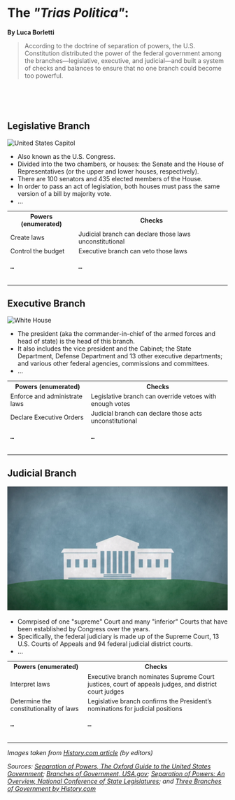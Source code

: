 <h1>The <i>"Trias Politica"</i>:</h1>

**By Luca Borletti**

> According to the doctrine of separation of powers, 
> the U.S. Constitution distributed the power of the 
> federal government among the branches—legislative, 
> executive, and judicial—and built a system of checks 
> and balances to ensure that no one branch could 
> become too powerful.

<br/>
<br/>
<br/>

## Legislative Branch
![United States Capitol](https://cropper.watch.aetnd.com/public-content-aetn.video.aetnd.com/video-thumbnails/AETN-History_VMS/385/159/BRANDHD2398_THC_HOSF_211105_SFM_000_2398_15_20171214_00_HD.jpg?w=1440)
* Also known as the U.S. Congress. 
* Divided into the two chambers, or houses: the Senate and the House of Representatives (or the upper and lower houses, respectively).
* There are 100 senators and 435 elected members of the House.
* In order to pass an act of legislation, both houses must pass the same version of a bill by majority vote.
* …

<table>
  <tr>
    <th>Powers (enumerated)</th>
    <th>Checks</th>
  </tr>
  <tr>
    <td>Create laws</td>
    <td>Judicial branch can declare those laws unconstitutional</td>
  </tr>
  <tr>
    <td>Control the budget</td>
    <td>Executive branch can veto those laws</td>
  </tr>
  <tr>
    <td><pre>…
    </pre></td>
    <td><pre>…
    </pre></td>
  </tr>
</table>



## Executive Branch
![White House](https://cropper.watch.aetnd.com/public-content-aetn.video.aetnd.com/video-thumbnails/AETN-History_VMS/388/587/BRANDHD2398_THC_HOSF_211104_SFM_000_2398_15_20171214_00_HD.jpg?w=1440)
* The president (aka the commander-in-chief of the armed forces and head of state) is the head of this branch.
* It also includes the vice president and the Cabinet; the State Department, Defense Department and 13 other executive departments; and various other federal agencies, commissions and committees.
* …

<table>
  <tr>
    <th>Powers (enumerated)</th>
    <th>Checks</th>
  </tr>
  <tr>
    <td>Enforce and administrate laws</td>
    <td>Legislative branch can override vetoes with enough votes</td>
  </tr>
  <tr>
    <td>Declare Executive Orders</td>
    <td>Judicial branch can declare those acts unconstitutional</td>
  </tr>
  <tr>
    <td><pre>…
    </pre></td>
    <td><pre>…
    </pre></td>
  </tr>
</table>


## Judicial Branch
![Supreme Court Building](supreme_court.png)
* Comrpised of one "supreme" Court and many "inferior" Courts that have been established by Congress over the years.
* Specifically, the federal judiciary is made up of the Supreme Court, 13 U.S. Courts of Appeals and 94 federal judicial district courts.
* …
<table>
  <tr>
    <th>Powers (enumerated)</th>
    <th>Checks</th>
  </tr>
  <tr>
    <td>Interpret laws</td>
    <td>Executive branch nominates Supreme Court justices, court of appeals judges, and district court judges</td>
  </tr>
  <tr>
    <td>Determine the constitutionality of laws</td>
    <td>Legislative branch confirms the President’s nominations for judicial positions</td>
  </tr>
  <tr>
    <td><pre>…
    </pre></td>
    <td><pre>…
    </pre></td>
  </tr>
</table>

*Images taken from [History.com article](https://www.history.com/topics/us-government/three-branches-of-government) (by editors)*

*Sources: [Separation of Powers, The Oxford Guide to the United States Government](http://www.oxfordreference.com/view/10.1093/acref/9780195142730.001.0001/acref-9780195142730); [Branches of Government, USA.gov](https://www.usa.gov/branches-of-government); [Separation of Powers: An Overview, National Conference of State Legislatures](http://www.ncsl.org/research/about-state-legislatures/separation-of-powers-an-overview.aspx); and [Three Branches of Government by History.com](https://www.history.com/topics/us-government/three-branches-of-government)*
